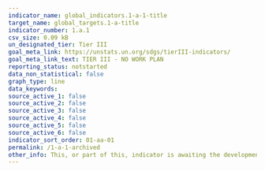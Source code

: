 ```yaml
---
indicator_name: global_indicators.1-a-1-title
target_name: global_targets.1-a-title
indicator_number: 1.a.1
csv_size: 0.09 kB
un_designated_tier: Tier III
goal_meta_link: https://unstats.un.org/sdgs/tierIII-indicators/
goal_meta_link_text: TIER III - NO WORK PLAN
reporting_status: notstarted
data_non_statistical: false
graph_type: line
data_keywords:  
source_active_1: false
source_active_2: false
source_active_3: false
source_active_4: false
source_active_5: false
source_active_6: false
indicator_sort_order: 01-aa-01
permalink: /1-a-1-archived
other_info: This, or part of this, indicator is awaiting the development of internationally established methodology and standards (classified by the UN as tier 3). 
---
```


